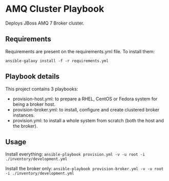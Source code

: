 AMQ Cluster Playbook
=========

Deploys JBoss AMQ 7 Broker cluster.

Requirements
------------

Requirements are present on the requirements.yml file. To install them:

```ansible-galaxy install -f -r requirements.yml```

Playbook details
--------------

This project contains 3 playbooks:

* provision-host.yml: to prepare a RHEL, CentOS or Fedora system for being a broker host.
* provision-broker.yml: to install, configure and create clustered broker instances.
* provision.yml: to install a whole system from scratch (both the host and the broker).


Usage
--------------

Install everything:
```ansible-playbook provision.yml -v -u root -i ./inventory/development.yml```


Install the broker only:
```ansible-playbook provision-broker.yml -v -u root -i ./inventory/development.yml```
